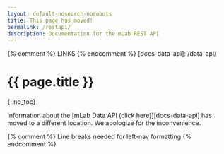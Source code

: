 ```yaml
---
layout: default-nosearch-norobots
title: This page has moved!
permalink: /restapi/
description: Documentation for the mLab REST API
---
```


{% comment %} LINKS {% endcomment %}
[docs-data-api]:     /data-api/


# {{ page.title }}
{:.no_toc}


Information about the [mLab Data API (click here)][docs-data-api] has moved to a different location. We apologize for the inconvenience.

{% comment %} Line breaks needed for left-nav formatting {% endcomment %}
<br><br><br><br><br><br><br><br><br><br><br><br><br><br><br><br><br><br><br><br><br><br><br><br><br><br><br><br><br><br><br><br><br><br><br><br><br><br>

